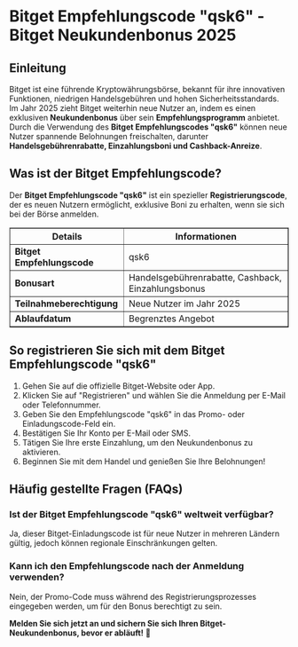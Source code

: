 <h1>Bitget Empfehlungscode "qsk6" - Bitget Neukundenbonus 2025</h1>
</header>
    
<section>
<h2>Einleitung</h2>
<p>Bitget ist eine führende Kryptowährungsbörse, bekannt für ihre innovativen Funktionen, niedrigen Handelsgebühren und hohen Sicherheitsstandards. Im Jahr 2025 zieht Bitget weiterhin neue Nutzer an, indem es einen exklusiven <strong>Neukundenbonus</strong> über sein <strong>Empfehlungsprogramm</strong> anbietet. Durch die Verwendung des <strong>Bitget Empfehlungscodes "qsk6"</strong> können neue Nutzer spannende Belohnungen freischalten, darunter <strong>Handelsgebührenrabatte, Einzahlungsboni und Cashback-Anreize</strong>.</p>
</section>
    
<section>
<h2>Was ist der Bitget Empfehlungscode?</h2>
<p>Der <strong>Bitget Empfehlungscode "qsk6"</strong> ist ein spezieller <strong>Registrierungscode</strong>, der es neuen Nutzern ermöglicht, exklusive Boni zu erhalten, wenn sie sich bei der Börse anmelden.</p>
        
<table border="1">
            <tr>
                <th>Details</th>
                <th>Informationen</th>
            </tr>
            <tr>
                <td><strong>Bitget Empfehlungscode</strong></td>
                <td>qsk6</td>
            </tr>
            <tr>
                <td><strong>Bonusart</strong></td>
                <td>Handelsgebührenrabatte, Cashback, Einzahlungsbonus</td>
            </tr>
            <tr>
                <td><strong>Teilnahmeberechtigung</strong></td>
                <td>Neue Nutzer im Jahr 2025</td>
            </tr>
            <tr>
                <td><strong>Ablaufdatum</strong></td>
                <td>Begrenztes Angebot</td>
            </tr>
</table>
</section>
    
<section>
<h2>So registrieren Sie sich mit dem Bitget Empfehlungscode "qsk6"</h2>
        <ol>
            <li>Gehen Sie auf die offizielle Bitget-Website oder App.</li>
            <li>Klicken Sie auf "Registrieren" und wählen Sie die Anmeldung per E-Mail oder Telefonnummer.</li>
            <li>Geben Sie den Empfehlungscode "qsk6" in das Promo- oder Einladungscode-Feld ein.</li>
            <li>Bestätigen Sie Ihr Konto per E-Mail oder SMS.</li>
            <li>Tätigen Sie Ihre erste Einzahlung, um den Neukundenbonus zu aktivieren.</li>
            <li>Beginnen Sie mit dem Handel und genießen Sie Ihre Belohnungen!</li>
        </ol>
</section>
    
<section>
<h2>Häufig gestellte Fragen (FAQs)</h2>
<h3>Ist der Bitget Empfehlungscode "qsk6" weltweit verfügbar?</h3>
<p>Ja, dieser Bitget-Einladungscode ist für neue Nutzer in mehreren Ländern gültig, jedoch können regionale Einschränkungen gelten.</p>
        
<h3>Kann ich den Empfehlungscode nach der Anmeldung verwenden?</h3>
<p>Nein, der Promo-Code muss während des Registrierungsprozesses eingegeben werden, um für den Bonus berechtigt zu sein.</p>
</section>
    
<footer>
<p><strong>Melden Sie sich jetzt an und sichern Sie sich Ihren Bitget-Neukundenbonus, bevor er abläuft!</strong> 🚀</p>
    </footer>
</body>
</html>
